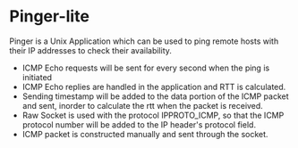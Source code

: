 Pinger-lite
===========

Pinger is a Unix Application which can be used to ping remote hosts with their IP addresses to check their availability.
* ICMP Echo requests will be sent for every second when the ping is initiated
* ICMP Echo replies are handled in the application and RTT is calculated.
* Sending timestamp will be added to the data portion of the ICMP packet and sent, inorder to calculate the rtt when the packet is received.
* Raw Socket is used with the protocol IPPROTO_ICMP, so that the ICMP protocol number will be added to the IP header's protocol field.
* ICMP packet is constructed manually and sent through the socket.
